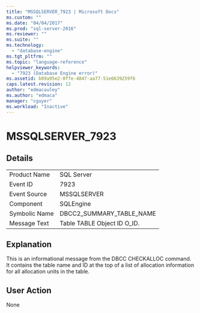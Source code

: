 ```yaml
---
title: "MSSQLSERVER_7923 | Microsoft Docs"
ms.custom: ""
ms.date: "04/04/2017"
ms.prod: "sql-server-2016"
ms.reviewer: ""
ms.suite: ""
ms.technology: 
  - "database-engine"
ms.tgt_pltfrm: ""
ms.topic: "language-reference"
helpviewer_keywords: 
  - "7923 (Database Engine error)"
ms.assetid: b09a95e2-0ffe-4847-aa77-51e6639259f6
caps.latest.revision: 12
author: "edmacauley"
ms.author: "edmaca"
manager: "cguyer"
ms.workload: "Inactive"
---
```

# MSSQLSERVER_7923
  
## Details  
  
|||  
|-|-|  
|Product Name|SQL Server|  
|Event ID|7923|  
|Event Source|MSSQLSERVER|  
|Component|SQLEngine|  
|Symbolic Name|DBCC2_SUMMARY_TABLE_NAME|  
|Message Text|Table TABLE                Object ID O_ID.|  
  
## Explanation  
This is an informational message from the DBCC CHECKALLOC command. It contains the table name and ID at the top of a list of allocation information for all allocation units in the table.  
  
## User Action  
None  
  
